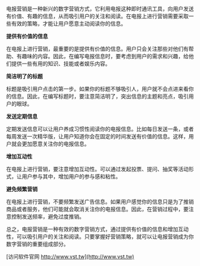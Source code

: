 电报营销是一种新兴的数字营销方式，它利用电报这种即时通讯工具，向用户发送有价值、有趣的信息，从而吸引用户的关注和阅读。在电报上进行营销需要采取一些有效的策略，才能让用户愿意主动阅读你的信息。

**提供有价值的信息**

在电报上进行营销，最重要的是提供有价值的信息。用户只会关注那些对他们有帮助、有趣味的内容。因此，在编写电报信息时，要考虑到用户的需求和兴趣，给他们提供一些有用的知识、技能或者娱乐内容。

**简洁明了的标题**

标题是吸引用户点击的第一步。如果你的标题不够吸引人，用户就不会点进来看你的信息。因此，在编写标题时，要注意简洁明了，突出信息的主题和亮点，吸引用户的眼球。

**发送定期信息**

定期发送信息可以让用户养成习惯性阅读你的电报信息。比如每日发送一条，或者每周发送一次精华版，让用户知道你会在固定的时间发送有价值的信息。这样，用户就会更加愿意关注你的电报信息。

**增加互动性**

在电报上进行营销，要注意增加互动性。可以通过发起投票、提问、抽奖等活动形式，让用户参与其中，增加用户的参与感和粘性。

**避免频繁营销**

在电报上进行营销，不要频繁发送广告信息。如果用户感觉你的信息只是为了推销商品或者服务，他们可能就会取消关注你的电报信息。因此，在营销过程中，要注意控制发送频率，避免过度推销。

总之，电报营销是一种有效的数字营销方式，通过提供有价值的信息和增加互动性，可以吸引用户的关注和阅读。只要掌握好营销策略，就可以让电报营销成为你数字营销的重要组成部分。


[访问软件官网 http://www.vst.tw](http://www.vst.tw)
